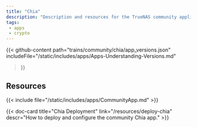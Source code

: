 ```yaml
---
title: "Chia"
description: "Description and resources for the TrueNAS community application called Chia."
tags: 
 - apps
 - crypto
---
```


{{< github-content 
    path="trains/community/chia/app_versions.json"
	includeFile="/static/includes/apps/Apps-Understanding-Versions.md"
>}}

## Resources

{{< include file="/static/includes/apps/CommunityApp.md" >}}

<div class="docs-sections">

{{< doc-card title="Chia Deployment" link="/resources/deploy-chia"
descr="How to deploy and configure the community Chia app." >}}

</div>